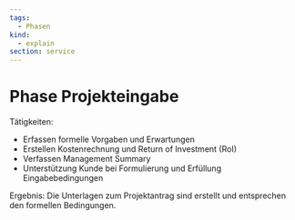 ```yaml
---
tags:
  - Phasen
kind:
  - explain
section: service
---
```


# Phase Projekteingabe

Tätigkeiten:

- Erfassen formelle Vorgaben und Erwartungen
- Erstellen Kostenrechnung und Return of Investment (RoI)
- Verfassen Management Summary
- Unterstützung Kunde bei Formulierung und Erfüllung Eingabebedingungen

Ergebnis: Die Unterlagen zum Projektantrag sind erstellt und entsprechen den formellen Bedingungen.
